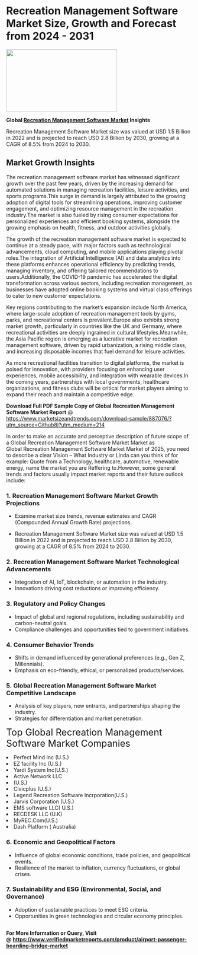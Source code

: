 <H1>Recreation Management Software Market Size, Growth and Forecast from 2024 - 2031</H1><img class="aligncenter size-medium wp-image-584254" src="https://thirdeyenews.in/wp-content/uploads/2024/09/Global-Market-Research-300x168.jpeg" alt="" width="300" height="168" /><p><strong>Global&nbsp;<a href="https://www.marketsizeandtrends.com/download-sample/887076/?utm_source=Github8j?utm_medium=214">Recreation Management Software Market</a> Insights</strong></p><p>Recreation Management Software Market size was valued at USD 1.5 Billion in 2022 and is projected to reach USD 2.8 Billion by 2030, growing at a CAGR of 8.5% from 2024 to 2030.</p><p><h2>Market Growth Insights</h2> <p>The recreation management software market has witnessed significant growth over the past few years, driven by the increasing demand for automated solutions in managing recreation facilities, leisure activities, and sports programs.This surge in demand is largely attributed to the growing adoption of digital tools for streamlining operations, improving customer engagement, and optimizing resource management in the recreation industry.The market is also fueled by rising consumer expectations for personalized experiences and efficient booking systems, alongside the growing emphasis on health, fitness, and outdoor activities globally.</p> <p>The growth of the recreation management software market is expected to continue at a steady pace, with major factors such as technological advancements, cloud computing, and mobile applications playing pivotal roles.The integration of Artificial Intelligence (AI) and data analytics into these platforms enhances operational efficiency by predicting trends, managing inventory, and offering tailored recommendations to users.Additionally, the COVID-19 pandemic has accelerated the digital transformation across various sectors, including recreation management, as businesses have adopted online booking systems and virtual class offerings to cater to new customer expectations.</p> <p>Key regions contributing to the market’s expansion include North America, where large-scale adoption of recreation management tools by gyms, parks, and recreational centers is prevalent.Europe also exhibits strong market growth, particularly in countries like the UK and Germany, where recreational activities are deeply ingrained in cultural lifestyles.Meanwhile, the Asia Pacific region is emerging as a lucrative market for recreation management software, driven by rapid urbanization, a rising middle class, and increasing disposable incomes that fuel demand for leisure activities.</p> <p>As more recreational facilities transition to digital platforms, the market is poised for innovation, with providers focusing on enhancing user experiences, mobile accessibility, and integration with wearable devices.In the coming years, partnerships with local governments, healthcare organizations, and fitness clubs will be critical for market players aiming to expand their reach and maintain a competitive edge.</p> <p><span class=""><strong>Download Full PDF Sample Copy of Global Recreation Management Software Market Report</strong> @ <a href="https://www.marketsizeandtrends.com/download-sample/887076/?utm_source=Github8j?utm_medium=214" target="_blank">https://www.marketsizeandtrends.com/download-sample/887076/?utm_source=Github8j?utm_medium=214</a></span></p><p>In order to make an accurate and perceptive description of future scope of a Global&nbsp;Recreation Management Software Market Market as Global&nbsp;Recreation Management Software Market Market of 2025, you need to describe a clear Vision &ndash; What Industry or Linda can you think of for example: Quote from a Technology, healthcare, automotive, renewable energy, name the market you are Reffering to.However, some general trends and factors usually impact market reports and their future outlook include:</p><h3>1.&nbsp;<strong>Recreation Management Software Market Growth Projections</strong></h3><ul><li>Examine market size trends, revenue estimates and CAGR (Compounded Annual Growth Rate) projections.</li><li><p>Recreation Management Software Market size was valued at USD 1.5 Billion in 2022 and is projected to reach USD 2.8 Billion by 2030, growing at a CAGR of 8.5% from 2024 to 2030.</p></li></ul><h3>2.&nbsp;<strong>Recreation Management Software Market Technological Advancements</strong></h3><ul><li>Integration of AI, IoT, blockchain, or automation in the industry.</li><li>Innovations driving cost reductions or improving efficiency.</li></ul><h3>3.&nbsp;<strong>Regulatory and Policy Changes</strong></h3><ul><li>Impact of global and regional regulations, including sustainability and carbon-neutral goals.</li><li>Compliance challenges and opportunities tied to government initiatives.</li></ul><h3>4.&nbsp;<strong>Consumer Behavior Trends</strong></h3><ul><li>Shifts in demand influenced by generational preferences (e.g., Gen Z, Millennials).</li><li>Emphasis on eco-friendly, ethical, or personalized products/services.</li></ul><h3>5.&nbsp;<strong>Global Recreation Management Software Market Competitive Landscape</strong></h3><ul><li>Analysis of key players, new entrants, and partnerships shaping the industry.</li><li>Strategies for differentiation and market penetration.</li></ul><p data-pm-slice="1 1 []"><span style="color: inherit; font-family: inherit; font-size: 25px;">Top Global Recreation Management Software Market Companies</span></p><div class="" data-test-id=""><p><li>Perfect Mind Inc (U.S.)</li><li> EZ facility Inc (U.S.)</li><li> Yardi System Inc(U.S.)</li><li> Active Network LLC</li><li> (U.S.)</li><li> Civicplus (U.S.)</li><li> Legend Recreation Software Incrporation(U.S.)</li><li> Jarvis Corporation (U.S.)</li><li> EMS software LLC( U.S.)</li><li> RECDESK LLC (U.K)</li><li> MyREC.Com(U.S.)</li><li> Dash Platform ( Australia)</li></p></div><h3>6.&nbsp;<strong>Economic and Geopolitical Factors</strong></h3><ul><li>Influence of global economic conditions, trade policies, and geopolitical events.</li><li>Resilience of the market to inflation, currency fluctuations, or global crises.</li></ul><h3>7.&nbsp;<strong>Sustainability and ESG (Environmental, Social, and Governance)</strong></h3><ul><li>Adoption of sustainable practices to meet ESG criteria.</li><li>Opportunities in green technologies and circular economy principles.</li></ul><h2><strong style="font-size: 14px;">For More Information or Query, Visit @&nbsp;</strong><a style="background-color: #ffffff; font-size: 14px;" href="https://www.marketsizeandtrends.com/report/recreation-management-software-market-/" target="_blank">https://www.verifiedmarketreports.com/product/airport-passenger-boarding-bridge-market</a></h2>